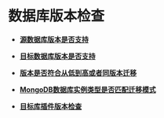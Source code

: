 # 数据库版本检查<a name="drs_12_0004"></a>

-   **[源数据库版本是否支持](标签管理（备份迁移）-77.md)**  

-   **[目标数据库版本是否支持](标签管理（备份迁移）-78.md)**  

-   **[版本是否符合从低到高或者同版本迁移](标签管理（备份迁移）-79.md)**  

-   **[MongoDB数据库实例类型是否匹配迁移模式](标签管理（备份迁移）-80.md)**  

-   **[目标库插件版本检查](标签管理（备份迁移）-81.md)**  


